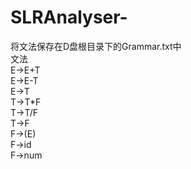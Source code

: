 # SLRAnalyser-
将文法保存在D盘根目录下的Grammar.txt中  
文法  
E->E+T  
E->E-T  
E->T  
T->T*F  
T->T/F  
T->F  
F->(E)  
F->id  
F->num  
